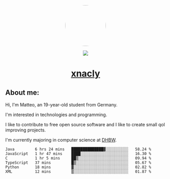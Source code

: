<p align="center">
  <img style="border-radius: 100px" width="128" height="128" src="https://avatars.githubusercontent.com/u/47723417?v=4"/>
</p>
<p align="center">
  <img src="https://komarev.com/ghpvc/?username=xnacly&&style=flat-square"/>
</p>

<h1 align="center"><a href="https://xnacly.me"> xnacly</a> </h1>

<h2> About me:</h2>

<p>Hi, I'm Matteo, an 19-year-old student from Germany. </p>
<p>I'm interested in technologies and programming.</p>
<p>I like to contribute to free open source software and I like to create small qol improving projects.</p>
<p>I'm currently majoring in computer science at <a href="https://www.dhbw.de/startseite">DHBW</a>.</p>

<!--START_SECTION:waka-->

```text
Java         6 hrs 24 mins   ██████████████▓░░░░░░░░░░   58.24 %
JavaScript   1 hr 47 mins    ████░░░░░░░░░░░░░░░░░░░░░   16.30 %
C            1 hr 5 mins     ██▒░░░░░░░░░░░░░░░░░░░░░░   09.94 %
TypeScript   37 mins         █▒░░░░░░░░░░░░░░░░░░░░░░░   05.67 %
Python       18 mins         ▓░░░░░░░░░░░░░░░░░░░░░░░░   02.82 %
XML          12 mins         ▒░░░░░░░░░░░░░░░░░░░░░░░░   01.87 %
```

<!--END_SECTION:waka-->
